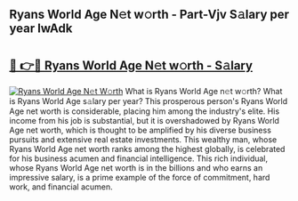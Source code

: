 ## Ryans World Age N𝚎t w𝚘rth - Part-Vjv S𝚊lary per year lwAdk

# <h2><a href="http://gc0fwuk.nevu.top/?p=Ryans+World+Age">🔗 👉🔴 Ryans World Age N𝚎t w𝚘rth - S𝚊lary</a></h2>

[![Ryans World Age N𝚎t W𝚘rth](https://i.imgur.com/Oavwk0R.jpeg)](http://gc0fwuk.nevu.top/?p=Ryans+World+Age)
What is Ryans World Age n𝚎t w𝚘rth? What is Ryans World Age s𝚊lary per year?
This prosperous person's Ryans World Age net worth is considerable, placing him among the industry's elite. His income from his job is substantial, but it is overshadowed by Ryans World Age net worth, which is thought to be amplified by his diverse business pursuits and extensive real estate investments. This wealthy man, whose Ryans World Age net worth ranks among the highest globally, is celebrated for his business acumen and financial intelligence. This rich individual, whose Ryans World Age net worth is in the billions and who earns an impressive salary, is a prime example of the force of commitment, hard work, and financial acumen.
